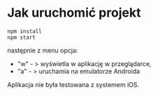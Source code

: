 # Jak uruchomić projekt

```shell
npm install
npm start
```

następnie z menu opcja:

- "w" - > wyświetla w aplikację w przeglądarce,
- "a" - > uruchamia na emulatorze Androida

Aplikacja nie była testowana z systemem iOS.
